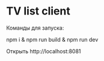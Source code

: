 # TV list client
Команды для запуска:

npm i &
npm run build &
npm run dev

Открыть http://localhost:8081
